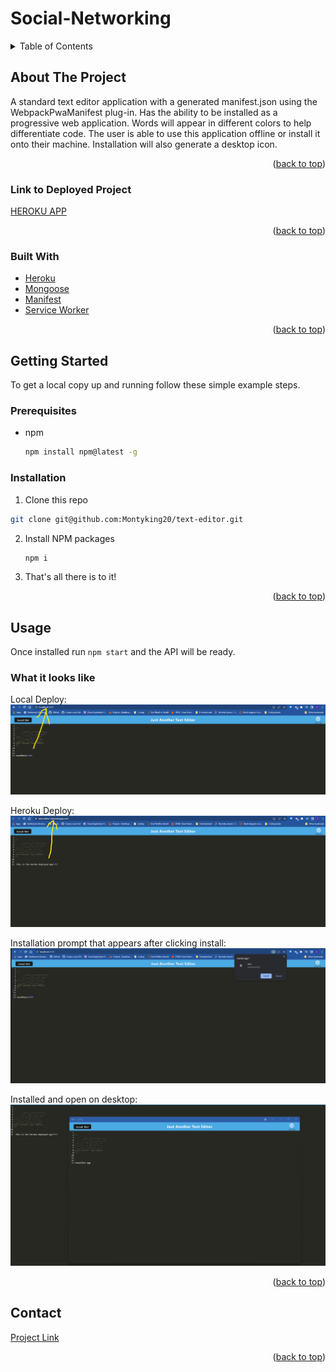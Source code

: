 # Social-Networking



<div id="top"></div>


<details>
  <summary>Table of Contents</summary>
  <ol>
    <li>
      <a href="#about-the-project">About The Project</a>
      <ul>
        <li><a href="#link-to-deployed-project">Link to deployed project</a></li>
        <li><a href="#built-with">Built With</a></li>
        </ul>
    </li>
    <li>
      <a href="#getting-started">Getting Started</a>
      <ul>
        <li><a href="#prerequisites">Prerequisites</a></li>
        <li><a href="#installation">Installation</a></li>
      </ul>
    </li>
    <li><a href="#usage">Usage</a></li>
    <li><a href="#contact">Contact</a></li>

  </ol>
</details>



## About The Project

A standard text editor application with a generated manifest.json using the WebpackPwaManifest plug-in. Has the ability to be installed as a progressive web application. Words will appear in different colors to help differentiate code. The user is able to use this application offline or install it onto their machine. Installation will also generate a desktop icon.

<p align="right">(<a href="#top">back to top</a>)</p>


### Link to Deployed Project

[HEROKU APP](https://text-editor-cl.herokuapp.com/)

<p align="right">(<a href="#top">back to top</a>)</p>



### Built With


* [Heroku](https://dashboard.heroku.com/apps)
* [Mongoose](https://mongoosejs.com/docs/)
* [Manifest]()
* [Service Worker]()



<p align="right">(<a href="#top">back to top</a>)</p>

## Getting Started

To get a local copy up and running follow these simple example steps.

### Prerequisites

* npm
  ```sh
  npm install npm@latest -g
  ```

### Installation

1. Clone this repo 
```sh
git clone git@github.com:Montyking20/text-editor.git
```
2. Install NPM packages
   ```sh
   npm i
   ```
3. That's all there is to it!


<p align="right">(<a href="#top">back to top</a>)</p>



## Usage

Once installed run `npm start` and the API will be ready. 

### What it looks like


Local Deploy:
![LOCAL](./Assets/localhost3000.png)

Heroku Deploy:
![HEROKU](./Assets/heroku-deploy.png)

Installation prompt that appears after clicking install:
![INSTALLATION](./Assets/install-app.png)

Installed and open on desktop:
![INSTALLED](./Assets/installed-app.png)

<p align="right">(<a href="#top">back to top</a>)</p>


## Contact

[Project Link ](https://github.com/Montyking20/text-editor)

<p align="right">(<a href="#top">back to top</a>)</p>

